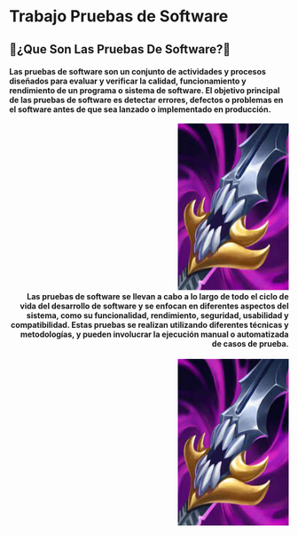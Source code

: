 # Trabajo Pruebas de Software
<html>

<h2><strong>🤔¿Que Son Las Pruebas De Software?🤔</strong></h2>
  
 <h4>Las pruebas de software son un conjunto de actividades y procesos diseñados para evaluar y verificar la calidad, funcionamiento y rendimiento de un programa o sistema de
  software. El objetivo principal de las pruebas de software es detectar errores, defectos o problemas en el software antes de que sea lanzado o implementado en producción.<br><br>
 <div align="right"><img src="descarga (1).jpg" width="200" height="300" text-align:right><div>
Las pruebas de software se llevan a cabo a lo largo de todo el ciclo de vida del desarrollo de software y se enfocan en diferentes aspectos del sistema, como su funcionalidad, rendimiento, seguridad, usabilidad y compatibilidad. Estas pruebas se realizan utilizando diferentes técnicas y metodologías, y pueden involucrar la ejecución manual o automatizada de casos de prueba.</h4>
  
  
  <div align="right"><img src="descarga (1).jpg" width="200" height="300" text-align:right><div>
  
  

  
  
  
  
  
  
  
  
  
  
  
</html>
